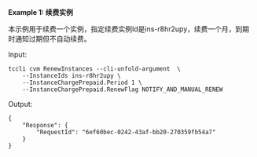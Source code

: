 **Example 1: 续费实例**

本示例用于续费一个实例，指定续费实例Id是ins-r8hr2upy，续费一个月，到期时通知过期但不自动续费。

Input: 

```
tccli cvm RenewInstances --cli-unfold-argument  \
    --InstanceIds ins-r8hr2upy \
    --InstanceChargePrepaid.Period 1 \
    --InstanceChargePrepaid.RenewFlag NOTIFY_AND_MANUAL_RENEW
```

Output: 
```
{
    "Response": {
        "RequestId": "6ef60bec-0242-43af-bb20-270359fb54a7"
    }
}
```


